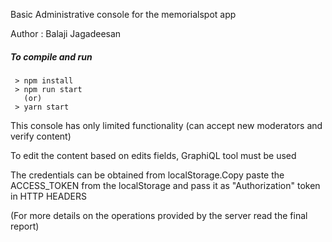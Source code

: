Basic Administrative console for the memorialspot app

Author : Balaji Jagadeesan

##### To compile and run
```
 > npm install
 > npm run start
   (or)
 > yarn start
```

This console has only limited functionality (can accept new moderators and verify content)

To edit the content based on edits fields, GraphiQL tool must be used

The credentials can be obtained from localStorage.Copy paste the ACCESS_TOKEN from the localStorage and pass it as "Authorization" token in HTTP HEADERS

(For more details on the operations provided by the server read the final report)
